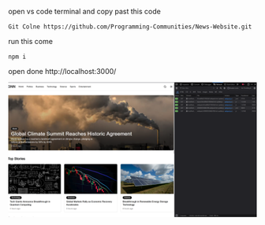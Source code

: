 open vs code terminal and copy past this code

```
Git Colne https://github.com/Programming-Communities/News-Website.git
```
run this come
```
npm i
```
open done http://localhost:3000/

![alt text](<Screenshot 2024-11-20 053317.png>)